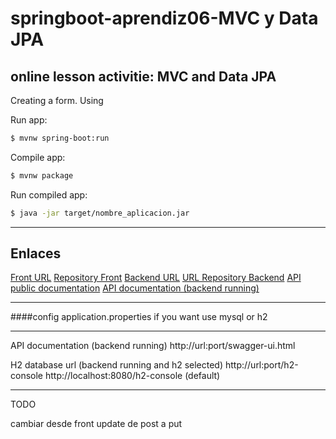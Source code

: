 # springboot-aprendiz06-MVC y Data JPA
## online lesson activitie: MVC and Data JPA

Creating a form.
Using

Run app:
```sh
$ mvnw spring-boot:run
```

Compile app:
```sh
$ mvnw package
```

Run compiled app:
```sh
$ java -jar target/nombre_aplicacion.jar
```

----

## Enlaces 
[Front URL](http://deimos.cl/app-ventas-front/)
[Repository Front](https://github.com/fharavena/app-ventas-front)
[Backend URL](https://app-venta-wherex.herokuapp.com/api/)
[URL Repository Backend](https://github.com/fharavena/Spring-Java-Fullstack-W)
[API public documentation](https://documenter.getpostman.com/view/4887164/Tzsfm5Nb)
[API documentation (backend running)](https://app-venta-wherex.herokuapp.com//swagger-ui.html)

----

####config application.properties if you want use mysql or h2

----

API documentation (backend running)
http://url:port/swagger-ui.html

H2 database url (backend running and h2 selected)
http://url:port/h2-console
http://localhost:8080/h2-console (default)

----


TODO

cambiar desde front update de post a put

